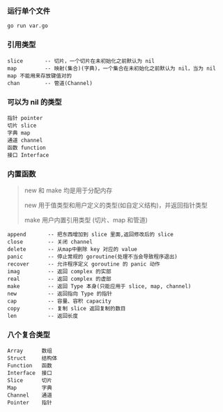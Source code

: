 ### 运行单个文件
```
go run var.go
```

### 引用类型
```
slice       -- 切片，一个切片在未初始化之前默认为 nil
map         -- 映射(集合)(字典)，一个集合在未初始化之前默认为 nil，当为 nil map 不能用来存放键值对的
chan        -- 管道(Channel)
```

### 可以为 nil 的类型
```
指针 pointer
切片 slice
字典 map
通道 channel
函数 function
接口 Interface
```

### 内置函数
> new 和 make 均是用于分配内存
> 
> new 用于值类型和用户定义的类型(如自定义结构)，并返回指针类型
> 
> make 用户内置引用类型 (切片、map 和管道)

```
append       -- 把东西增加到 slice 里面,返回修改后的 slice
close        -- 关闭 channel
delete       -- 从map中删除 key 对应的 value
panic        -- 停止常规的 goroutine(处理不当会导致程序退出)
recover      -- 允许程序定义 goroutine 的 panic 动作
imag         -- 返回 complex 的实部
real         -- 返回 complex 的虚部
make         -- 返回 Type 本身(只能应用于 slice, map, channel)
new          -- 返回指向 Type 的指针
cap          -- 容量、容积 capacity
copy         -- 复制 slice 返回复制的数目
len          -- 返回长度
```

### 八个复合类型
```
Array      数组
Struct     结构体
Function   函数
Interface  接口
Slice      切片
Map        字典
Channel    通道
Pointer    指针
```
